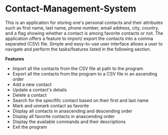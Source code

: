 # Contact-Management-System

This is an application for storing one's personal contacts and their attributes such as first name, last name, phone number, email address, city, country, and a flag showing whether a contact is among favorite contacts or not. The application offers a feature to import/ export the contacts into a comma separated (CSV) file. Simple and easy-to-use user interface allows a user to navigate and perform the tasks/features listed in the following section.

**Features**
- Import all the contacts from the CSV file at path to the program
- Export all the contacts from the program to a CSV file in an ascending order
- Add a new contact
- Update a contact's details
- Delete a contact
- Search for the specififc contact based on their first and last name
- Mark and unmark contact as favorite
- Display all contacts in anascending and descending order
- Display all favorite contacts in anascending order
- Display the available commands and their descriptions
- Exit the program
